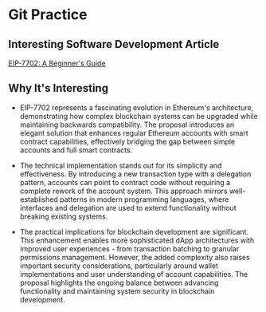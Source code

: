 # Git Practice

## Interesting Software Development Article
[EIP-7702: A Beginner's Guide](https://www.thirdweb.com/blog/eip-7702-guide)

## Why It's Interesting

* EIP-7702 represents a fascinating evolution in Ethereum's architecture, demonstrating how complex blockchain systems can be upgraded while maintaining backwards compatibility. The proposal introduces an elegant solution that enhances regular Ethereum accounts with smart contract capabilities, effectively bridging the gap between simple accounts and full smart contracts.

* The technical implementation stands out for its simplicity and effectiveness. By introducing a new transaction type with a delegation pattern, accounts can point to contract code without requiring a complete rework of the account system. This approach mirrors well-established patterns in modern programming languages, where interfaces and delegation are used to extend functionality without breaking existing systems.

* The practical implications for blockchain development are significant. This enhancement enables more sophisticated dApp architectures with improved user experiences - from transaction batching to granular permissions management. However, the added complexity also raises important security considerations, particularly around wallet implementations and user understanding of account capabilities. The proposal highlights the ongoing balance between advancing functionality and maintaining system security in blockchain development.